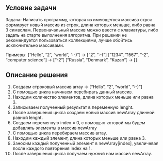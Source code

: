 ## Условие задачи

Задача: Написать программу, которая из имеющегося массива строк формирует новый массив из строк, длина которых меньше, либо равна 3 символам. Первоначальный массив можно ввести с клавиатуры, либо задать на старте выполнения алгоритма. При решении не рекомендуется пользоваться коллекциями, лучше обойтись исключительно массивами.

Примеры:
[“Hello”, “2”, “world”, “:-)”] → [“2”, “:-)”]
[“1234”, “1567”, “-2”, “computer science”] → [“-2”]
[“Russia”, “Denmark”, “Kazan”] → []

## Описание решения

1. Создаем строковый массив array → [“Hello”, “2”, “world”, “:-)”]
2. С помощью цикла начинаем перебирать данный массив.
3. Находим количество элементов, длина которых меньше или равна 3.
4. Записываем полученный результат в переменную lenght.
5. После завершения цикла создаем новый массив newArray длинной равной lenght.
6. Создаем переменную index = 0, с помощью которой мы будем добавлять элементы в массив newArray
7. С помощью цикла перебираем массив array.
8. Находим каждый элемент, длина которых меньше или равна 3.
9. Заносим каждый полученный элемент в newArray[index], увеличевая после каждого повторения index на 1.
10. После завершения цикла получаем нужный нам массив newArray.
